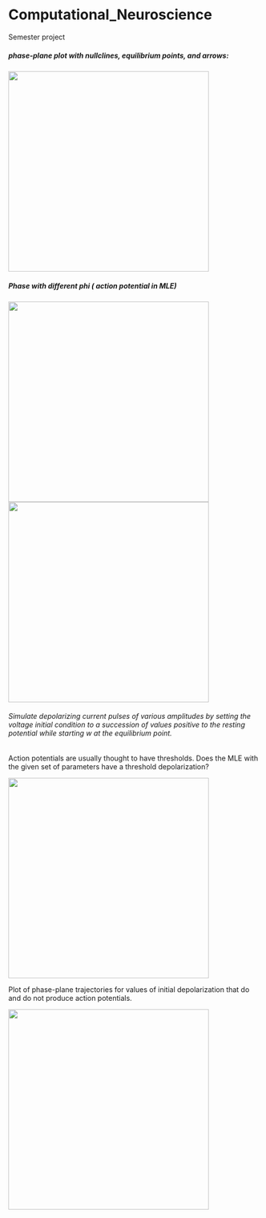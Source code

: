 # Computational_Neuroscience
Semester project
##### phase-plane plot with nullclines, equilibrium points, and arrows: 

<img src="https://github.com/user-attachments/assets/8d0c3eee-66f6-4f9d-9d02-463a6fae656f" width="400" />


##### Phase with different phi ( action potential in MLE)

<img src="https://github.com/user-attachments/assets/3862a502-3002-48b2-b764-7a89c4712780" width="400" />

<img src="https://github.com/user-attachments/assets/c686f217-f56e-412f-a843-ea1785c08f48" width="400" />

###### Simulate depolarizing current pulses of various amplitudes by setting the voltage initial condition to a succession of values positive to the resting potential while starting w at the equilibrium point. 

Action potentials are usually thought to have thresholds. Does the MLE with the
given set of parameters have a threshold depolarization? 

<img src="https://github.com/user-attachments/assets/630c52a0-6b0d-460e-ac1c-8c3781aa1d9f" width="400" />

Plot of phase-plane trajectories for values of initial depolarization that do and
do not produce action potentials.

<img src="https://github.com/user-attachments/assets/0c5865b2-95ea-472a-88e3-6e3117b9b0e3" width="400" />
